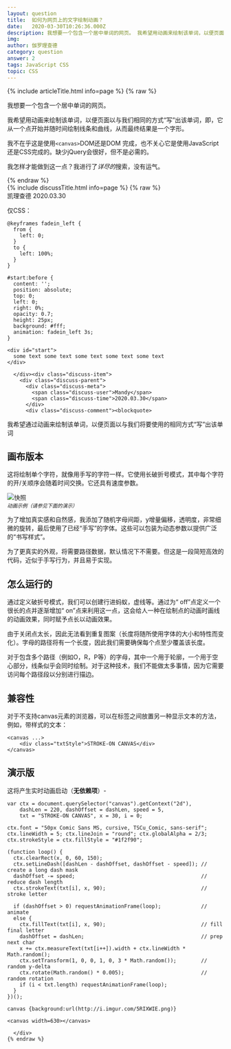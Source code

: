 ```yaml
---
layout: question
title:  如何为网页上的文字绘制动画？
date:   2020-03-30T10:26:36.000Z
description: 我想要一个包含一个居中单词的网页。 我希望用动画来绘制该单词，以便页面以与我们相同的方式“写”出该单词，即，它从一个点开始并随时间绘制线条和曲线，从而...
img: 
author: 伽罗理查德
category: question
answer: 2
tags: JavaScript CSS
topic: CSS
---
```

<div class="article-root">
  <div class="article">
    {% include articleTitle.html info=page %}
    {% raw %}
    <div class="article-content"><p><font style="vertical-align: inherit;"><font style="vertical-align: inherit;">我想要一个包含一个居中单词的网页。 </font></font></p>

<p><font style="vertical-align: inherit;"><font style="vertical-align: inherit;">我希望用动画来绘制该单词，以便页面以与我们相同的方式“写”出该单词，即，它从一个点开始并随时间绘制线条和曲线，从而最终结果是一个字形。 </font></font></p>

<p><font style="vertical-align: inherit;"><font style="vertical-align: inherit;">我不在乎这是使用</font></font><code>&lt;canvas&gt;</code><font style="vertical-align: inherit;"><font style="vertical-align: inherit;">DOM还是DOM </font><font style="vertical-align: inherit;">完成，</font><font style="vertical-align: inherit;">也不关心它是使用JavaScript还是CSS完成的。</font><font style="vertical-align: inherit;">缺少jQuery会很好，但不是必需的。</font></font></p>

<p><font style="vertical-align: inherit;"><font style="vertical-align: inherit;">我怎样才能做到这一点？</font><font style="vertical-align: inherit;">我进行了</font></font><em><font style="vertical-align: inherit;"><font style="vertical-align: inherit;">详尽的</font></font></em><font style="vertical-align: inherit;"><font style="vertical-align: inherit;">搜索</font><font style="vertical-align: inherit;">，没有运气。</font></font></p></div>
    {% endraw %}
  </div>

  <div class="discuss-wrapper">
    {% include discussTitle.html info=page %}
    {% raw %}
    <div class="discuss-item">
        <div class="discuss-parent">
          <div class="discuss-meta">
            <span class="discuss-user">凯理查德</span>
            <span class="discuss-time">2020.03.30</span>
          </div>
          <div class="discuss-comment"><p><font style="vertical-align: inherit;"><font style="vertical-align: inherit;">仅CSS：</font></font></p>

<p></p><div class="snippet" data-lang="js" data-hide="false" data-console="true" data-babel="false">
<div class="snippet-code">
<pre class="snippet-code-css lang-css prettyprint-override"><code>@keyframes fadein_left {<font></font>
  from {<font></font>
    left: 0;<font></font>
  }<font></font>
  to {<font></font>
    left: 100%;<font></font>
  }<font></font>
}<font></font>
<font></font>
#start:before {<font></font>
  content: '';<font></font>
  position: absolute;<font></font>
  top: 0;<font></font>
  left: 0;<font></font>
  right: 0%;<font></font>
  opacity: 0.7;<font></font>
  height: 25px;<font></font>
  background: #fff;<font></font>
  animation: fadein_left 3s;<font></font>
}</code></pre>
<pre class="snippet-code-html lang-html prettyprint-override"><code>&lt;div id="start"&gt;<font></font>
  some text some text some text some text some text<font></font>
&lt;/div&gt;</code></pre>
</div>
</div>
<p></p></div>
        </div>
        
      </div><div class="discuss-item">
        <div class="discuss-parent">
          <div class="discuss-meta">
            <span class="discuss-user">Mandy</span>
            <span class="discuss-time">2020.03.30</span>
          </div>
          <div class="discuss-comment"><blockquote>
  <p><font style="vertical-align: inherit;"><font style="vertical-align: inherit;">我希望通过动画来绘制该单词，以便页面以与我们将要使用的相同方式“写”出该单词</font></font></p>
</blockquote>

<h2><font style="vertical-align: inherit;"><font style="vertical-align: inherit;">画布版本</font></font></h2>

<p><font style="vertical-align: inherit;"><font style="vertical-align: inherit;">这将绘制单个字符，就像用手写的字符一样。</font><font style="vertical-align: inherit;">它使用长破折号模式，其中每个字符的开/关顺序会随着时间交换。</font><font style="vertical-align: inherit;">它还具有速度参数。</font></font></p>

<p><img src="https://i.stack.imgur.com/XWQe1.gif" alt="快照"><br>
<sup><em><font style="vertical-align: inherit;"><font style="vertical-align: inherit;">动画示例（请参见下面的演示）</font></font></em></sup></p>

<p><font style="vertical-align: inherit;"><font style="vertical-align: inherit;">为了增加真实感和自然感，我添加了随机字母间距，y增量偏移，透明度，非常细微的旋转，最后使用了已经“手写”的字体。</font><font style="vertical-align: inherit;">这些可以包装为动态参数以提供广泛的“书写样式”。</font></font></p>

<p><font style="vertical-align: inherit;"><font style="vertical-align: inherit;">为了更真实的外观，将需要路径数据，默认情况下不需要。</font><font style="vertical-align: inherit;">但这是一段简短高效的代码，近似于手写行为，并且易于实现。</font></font></p>

<h2><font style="vertical-align: inherit;"><font style="vertical-align: inherit;">怎么运行的</font></font></h2>

<p><font style="vertical-align: inherit;"><font style="vertical-align: inherit;">通过定义破折号模式，我们可以创建行进蚂蚁，虚线等。</font><font style="vertical-align: inherit;">通过为“ off”点定义一个很长的点并逐渐增加“ on”点来利用这一点，这会给人一种在绘制点的动画时画线的动画效果，同时赋予点长以动画效果。</font></font></p>

<p><font style="vertical-align: inherit;"><font style="vertical-align: inherit;">由于关闭点太长，因此无法看到重复图案（长度将随所使用字体的大小和特性而变化）。</font><font style="vertical-align: inherit;">字母的路径将有一个长度，因此我们需要确保每个点至少覆盖该长度。</font></font></p>

<p><font style="vertical-align: inherit;"><font style="vertical-align: inherit;">对于包含多个路径（例如O，R，P等）的字母，其中一个用于轮廓，一个用于空心部分，线条似乎会同时绘制。</font><font style="vertical-align: inherit;">对于这种技术，我们不能做太多事情，因为它需要访问每个路径段以分别进行描边。</font></font></p>

<h2><font style="vertical-align: inherit;"><font style="vertical-align: inherit;">兼容性</font></font></h2>

<p><font style="vertical-align: inherit;"><font style="vertical-align: inherit;">对于不支持canvas元素的浏览器，可以在标签之间放置另一种显示文本的方法，例如，带样式的文本：</font></font></p>

<pre><code>&lt;canvas ...&gt;<font></font>
    &lt;div class="txtStyle"&gt;STROKE-ON CANVAS&lt;/div&gt;<font></font>
&lt;/canvas&gt;<font></font>
</code></pre>

<h2><font style="vertical-align: inherit;"><font style="vertical-align: inherit;">演示版</font></font></h2>

<p><font style="vertical-align: inherit;"><font style="vertical-align: inherit;">这将产生实时动画启动（</font></font><strong><font style="vertical-align: inherit;"><font style="vertical-align: inherit;">无依赖项</font></font></strong><font style="vertical-align: inherit;"><font style="vertical-align: inherit;">）-</font></font></p>

<p></p><div class="snippet" data-lang="js" data-hide="false" data-console="false" data-babel="false">
<div class="snippet-code">
<pre class="snippet-code-js lang-js prettyprint-override"><code>var ctx = document.querySelector("canvas").getContext("2d"),<font></font>
    dashLen = 220, dashOffset = dashLen, speed = 5,<font></font>
    txt = "STROKE-ON CANVAS", x = 30, i = 0;<font></font>
<font></font>
ctx.font = "50px Comic Sans MS, cursive, TSCu_Comic, sans-serif"; <font></font>
ctx.lineWidth = 5; ctx.lineJoin = "round"; ctx.globalAlpha = 2/3;<font></font>
ctx.strokeStyle = ctx.fillStyle = "#1f2f90";<font></font>
<font></font>
(function loop() {<font></font>
  ctx.clearRect(x, 0, 60, 150);<font></font>
  ctx.setLineDash([dashLen - dashOffset, dashOffset - speed]); // create a long dash mask<font></font>
  dashOffset -= speed;                                         // reduce dash length<font></font>
  ctx.strokeText(txt[i], x, 90);                               // stroke letter<font></font>
<font></font>
  if (dashOffset &gt; 0) requestAnimationFrame(loop);             // animate<font></font>
  else {<font></font>
    ctx.fillText(txt[i], x, 90);                               // fill final letter<font></font>
    dashOffset = dashLen;                                      // prep next char<font></font>
    x += ctx.measureText(txt[i++]).width + ctx.lineWidth * Math.random();<font></font>
    ctx.setTransform(1, 0, 0, 1, 0, 3 * Math.random());        // random y-delta<font></font>
    ctx.rotate(Math.random() * 0.005);                         // random rotation<font></font>
    if (i &lt; txt.length) requestAnimationFrame(loop);<font></font>
  }<font></font>
})();</code></pre>
<pre class="snippet-code-css lang-css prettyprint-override"><code>canvas {background:url(http://i.imgur.com/5RIXWIE.png)}</code></pre>
<pre class="snippet-code-html lang-html prettyprint-override"><code>&lt;canvas width=630&gt;&lt;/canvas&gt;</code></pre>
</div>
</div>
<p></p></div>
        </div>
        
      </div>
    {% endraw %}
  </div>
<div>
